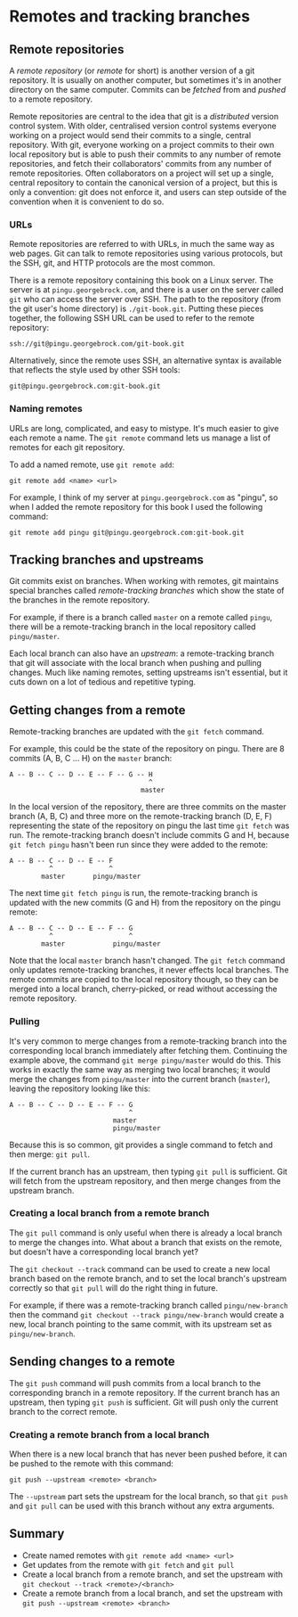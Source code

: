 # Remotes and tracking branches

## Remote repositories

A <dfn>remote repository</dfn> (or <dfn>remote</dfn> for short) is another
version of a git repository. It is usually on another computer, but sometimes
it's in another directory on the same computer. Commits can be
<dfn>fetched</dfn> from and <dfn>pushed</dfn> to a remote repository.

Remote repositories are central to the idea that git is a *distributed* version
control system. With older, centralised version control systems everyone working
on a project would send their commits to a single, central repository. With git,
everyone working on a project commits to their own local repository but is able
to push their commits to any number of remote repositories, and fetch their
collaborators' commits from any number of remote repositories. Often
collaborators on a project will set up a single, central repository to contain
the canonical version of a project, but this is only a convention: git does not
enforce it, and users can step outside of the convention when it is convenient
to do so.

### URLs

Remote repositories are referred to with URLs, in much the same way as web
pages. Git can talk to remote repositories using various protocols, but the SSH,
git, and HTTP protocols are the most common.

There is a remote repository containing this book on a Linux server. The server
is at `pingu.georgebrock.com`, and there is a user on the server called `git`
who can access the server over SSH. The path to the repository (from the git
user's home directory) is `./git-book.git`. Putting these pieces together, the
following SSH URL can be used to refer to the remote repository:

    ssh://git@pingu.georgebrock.com/git-book.git

Alternatively, since the remote uses SSH, an alternative syntax is available
that reflects the style used by other SSH tools:

    git@pingu.georgebrock.com:git-book.git

### Naming remotes

URLs are long, complicated, and easy to mistype. It's much easier to give each
remote a name. The `git remote` command lets us manage a list of remotes for
each git repository.

To add a named remote, use `git remote add`:

    git remote add <name> <url>

For example, I think of my server at `pingu.georgebrock.com` as "pingu", so
when I added the remote repository for this book I used the following command:

    git remote add pingu git@pingu.georgebrock.com:git-book.git

## Tracking branches and upstreams

Git commits exist on branches. When working with remotes, git maintains special
branches called <dfn>remote-tracking branches</dfn> which show the state of the
branches in the remote repository.

For example, if there is a branch called `master` on a remote called `pingu`,
there will be a remote-tracking branch in the local repository called
`pingu/master`.

Each local branch can also have an <dfn>upstream</dfn>: a remote-tracking branch
that git will associate with the local branch when pushing and pulling changes.
Much like naming remotes, setting upstreams isn't essential, but it cuts down on
a lot of tedious and repetitive typing.

## Getting changes from a remote

Remote-tracking branches are updated with the `git fetch` command.

For example, this could be the state of the repository on pingu. There are 8
commits (A, B, C ... H) on the `master` branch:

    A -- B -- C -- D -- E -- F -- G -- H
                                       ^
                                     master

In the local version of the repository, there are three commits on the master
branch (A, B, C) and three more on the remote-tracking branch (D, E, F)
representing the state of the repository on pingu the last time `git fetch`
was run. The remote-tracking branch doesn't include commits G and H, because
`git fetch pingu` hasn't been run since they were added to the remote:

    A -- B -- C -- D -- E -- F
              ^              ^
            master       pingu/master

The next time `git fetch pingu` is run, the remote-tracking branch is updated
with the new commits (G and H) from the repository on the pingu remote:

    A -- B -- C -- D -- E -- F -- G
              ^                   ^
            master            pingu/master

Note that the local `master` branch hasn't changed. The `git fetch` command only
updates remote-tracking branches, it never effects local branches. The remote
commits are copied to the local repository though, so they can be merged into a
local branch, cherry-picked, or read without accessing the remote repository.

### Pulling

It's very common to merge changes from a remote-tracking branch into the
corresponding local branch immediately after fetching them. Continuing the
example above, the command `git merge pingu/master` would do this. This works
in exactly the same way as merging two local branches; it would merge the
changes from `pingu/master` into the current branch (`master`), leaving the
repository looking like this:

    A -- B -- C -- D -- E -- F -- G
                                  ^
                              master
                              pingu/master

Because this is so common, git provides a single command to fetch and then
merge: `git pull`.

If the current branch has an upstream, then typing `git pull` is sufficient. Git
will fetch from the upstream repository, and then merge changes from the
upstream branch.

### Creating a local branch from a remote branch

The `git pull` command is only useful when there is already a local branch to
merge the changes into. What about a branch that exists on the remote, but
doesn't have a corresponding local branch yet?

The `git checkout --track` command can be used to create a new local branch
based on the remote branch, and to set the local branch's upstream correctly so
that `git pull` will do the right thing in future.

For example, if there was a remote-tracking branch called `pingu/new-branch`
then the command `git checkout --track pingu/new-branch` would create a new,
local branch pointing to the same commit, with its upstream set as
`pingu/new-branch`.

## Sending changes to a remote

The `git push` command will push commits from a local branch to the
corresponding branch in a remote repository. If the current branch has an
upstream, then typing `git push` is sufficient. Git will push only the current
branch to the correct remote.

### Creating a remote branch from a local branch

When there is a new local branch that has never been pushed before, it can be
pushed to the remote with this command:

    git push --upstream <remote> <branch>

The `--upstream` part sets the upstream for the local branch, so that `git push`
and `git pull` can be used with this branch without any extra arguments.

## Summary

* Create named remotes with `git remote add <name> <url>`
* Get updates from the remote with `git fetch` and `git pull`
* Create a local branch from a remote branch, and set the upstream with
  `git checkout --track <remote>/<branch>`
* Create a remote branch from a local branch, and set the upstream with
  `git push --upstream <remote> <branch>`
